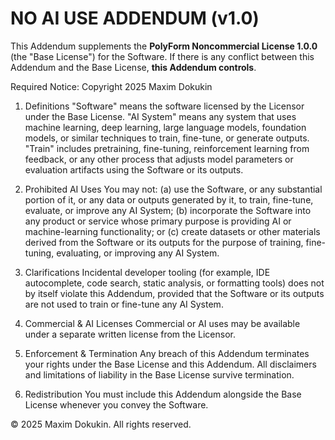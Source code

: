 NO AI USE ADDENDUM (v1.0)
================================

This Addendum supplements the **PolyForm Noncommercial License 1.0.0** (the "Base License")
for the Software. If there is any conflict between this Addendum and the Base License,
**this Addendum controls**.

Required Notice: Copyright 2025 Maxim Dokukin

1) Definitions
   "Software" means the software licensed by the Licensor under the Base License.
   "AI System" means any system that uses machine learning, deep learning, large language models,
   foundation models, or similar techniques to train, fine-tune, or generate outputs.
   "Train" includes pretraining, fine-tuning, reinforcement learning from feedback, or any other
   process that adjusts model parameters or evaluation artifacts using the Software or its outputs.

2) Prohibited AI Uses
   You may not:
   (a) use the Software, or any substantial portion of it, or any data or outputs generated by it,
       to train, fine-tune, evaluate, or improve any AI System;
   (b) incorporate the Software into any product or service whose primary purpose is providing
       AI or machine-learning functionality; or
   (c) create datasets or other materials derived from the Software or its outputs for the purpose
       of training, fine-tuning, evaluating, or improving any AI System.

3) Clarifications
   Incidental developer tooling (for example, IDE autocomplete, code search, static analysis, or
   formatting tools) does not by itself violate this Addendum, provided that the Software or its
   outputs are not used to train or fine-tune any AI System.

4) Commercial & AI Licenses
   Commercial or AI uses may be available under a separate written license from the Licensor.

5) Enforcement & Termination
   Any breach of this Addendum terminates your rights under the Base License and this Addendum.
   All disclaimers and limitations of liability in the Base License survive termination.

6) Redistribution
   You must include this Addendum alongside the Base License whenever you convey the Software.

© 2025 Maxim Dokukin. All rights reserved.
